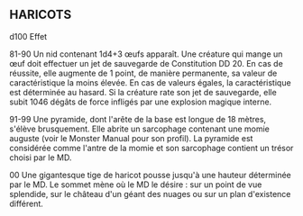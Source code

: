 ## HARICOTS


d100 Effet

81-90 Un nid contenant 1d4+3 œufs apparaît. Une
créature qui mange un œuf doit effectuer un jet
de sauvegarde de Constitution DD 20. En cas de
réussite, elle augmente de 1 point, de manière
permanente, sa valeur de caractéristique la moins
élevée. En cas de valeurs égales, la caractéristique
est déterminée au hasard. Si la créature rate son
jet de sauvegarde, elle subit 1046 dégâts de force
infligés par une explosion magique interne.

91-99 Une pyramide, dont l'arête de la base est longue
de 18 mètres, s'élève brusquement. Elle abrite un
sarcophage contenant une momie auguste (voir
le Monster Manual pour son profil). La pyramide
est considérée comme l'antre de la momie et son
sarcophage contient un trésor choisi par le MD.

00 Une gigantesque tige de haricot pousse jusqu'à
une hauteur déterminée par le MD. Le sommet
mène où le MD le désire : sur un point de vue
splendide, sur le château d'un géant des nuages ou
sur un plan d'existence différent.
